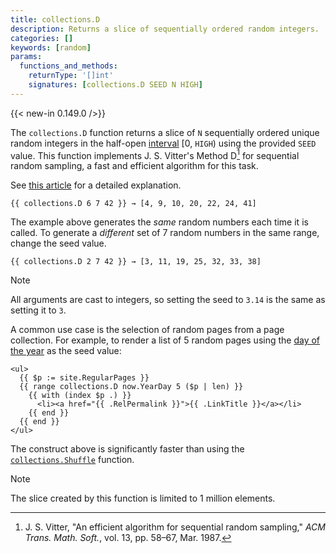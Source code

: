 ```yaml
---
title: collections.D
description: Returns a slice of sequentially ordered random integers.
categories: []
keywords: [random]
params:
  functions_and_methods:
    returnType: '[]int'
    signatures: [collections.D SEED N HIGH]
---
```


{{< new-in 0.149.0 />}}

The `collections.D` function returns a slice of `N` sequentially ordered unique random integers in the half-open [interval](g) [0, `HIGH`) using the provided `SEED` value. This function implements J. S. Vitter's Method&nbsp;D[^1] for sequential random sampling, a fast and efficient algorithm for this task.

See [this article][] for a detailed explanation.

```go-html-template
{{ collections.D 6 7 42 }} → [4, 9, 10, 20, 22, 24, 41]
```

The example above generates the _same_ random numbers each time it is called. To generate a _different_ set of 7 random numbers in the same range, change the seed value.

```go-html-template
{{ collections.D 2 7 42 }} → [3, 11, 19, 25, 32, 33, 38]
```

> [!note]
> All arguments are cast to integers, so setting the seed to `3.14` is the same as setting it to `3`.

A common use case is the selection of random pages from a page collection. For example, to render a list of 5 random pages using the [day of the year][] as the seed value:

```go-html-template
<ul>
  {{ $p := site.RegularPages }}
  {{ range collections.D now.YearDay 5 ($p | len) }}
    {{ with (index $p .) }}
      <li><a href="{{ .RelPermalink }}">{{ .LinkTitle }}</a></li>
    {{ end }}
  {{ end }}
</ul>
```

The construct above is significantly faster than using the [`collections.Shuffle`][] function.

> [!note]
> The slice created by this function is limited to 1 million elements.

[^1]: J. S. Vitter, "An efficient algorithm for sequential random sampling," _ACM Trans. Math. Soft._, vol. 13, pp. 58&ndash;67, Mar. 1987.

[this article]: https://getkerf.wordpress.com/2016/03/30/the-best-algorithm-no-one-knows-about/
[`collections.Shuffle`]: /functions/collections/shuffle/
[day of the year]: /methods/time/yearday/
